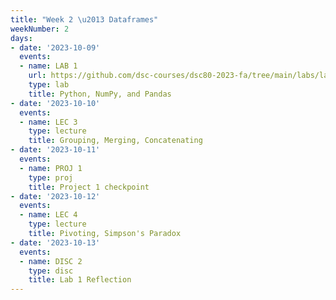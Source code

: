 ```yaml
---
title: "Week 2 \u2013 Dataframes"
weekNumber: 2
days:
- date: '2023-10-09'
  events:
  - name: LAB 1
    url: https://github.com/dsc-courses/dsc80-2023-fa/tree/main/labs/lab01
    type: lab
    title: Python, NumPy, and Pandas
- date: '2023-10-10'
  events:
  - name: LEC 3
    type: lecture
    title: Grouping, Merging, Concatenating
- date: '2023-10-11'
  events:
  - name: PROJ 1
    type: proj
    title: Project 1 checkpoint
- date: '2023-10-12'
  events:
  - name: LEC 4
    type: lecture
    title: Pivoting, Simpson's Paradox
- date: '2023-10-13'
  events:
  - name: DISC 2
    type: disc
    title: Lab 1 Reflection
---
```

